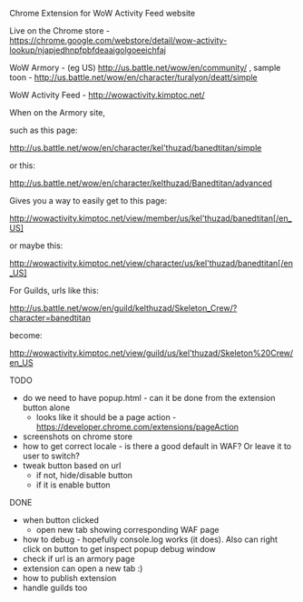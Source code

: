 Chrome Extension for WoW Activity Feed website

Live on the Chrome store - https://chrome.google.com/webstore/detail/wow-activity-lookup/njapjedhnpfpbfdeaaigolgoeeichfaj



WoW Armory - (eg US) http://us.battle.net/wow/en/community/  , sample toon - http://us.battle.net/wow/en/character/turalyon/deatt/simple

WoW Activity Feed - http://wowactivity.kimptoc.net/

When on the Armory site,

such as this page:

http://us.battle.net/wow/en/character/kel'thuzad/banedtitan/simple

or this:

http://us.battle.net/wow/en/character/kelthuzad/Banedtitan/advanced


Gives you a way to easily get to this page:

http://wowactivity.kimptoc.net/view/member/us/kel'thuzad/banedtitan[/en_US]

or maybe this:

http://wowactivity.kimptoc.net/view/character/us/kel'thuzad/banedtitan[/en_US]


For Guilds, urls like this:

http://us.battle.net/wow/en/guild/kelthuzad/Skeleton_Crew/?character=banedtitan

become:

http://wowactivity.kimptoc.net/view/guild/us/kel'thuzad/Skeleton%20Crew/en_US


TODO

* do we need to have popup.html - can it be done from the extension button alone
  * looks like it should be a page action - https://developer.chrome.com/extensions/pageAction
* screenshots on chrome store
* how to get correct locale - is there a good default in WAF? Or leave it to user to switch?
* tweak button based on url
  * if not, hide/disable button
  * if it is enable button

DONE

* when button clicked
  * open new tab showing corresponding WAF page
* how to debug - hopefully console.log works (it does). Also can right click on button to get inspect popup debug window
* check if url is an armory page
* extension can open a new tab :)
* how to publish extension
* handle guilds too
